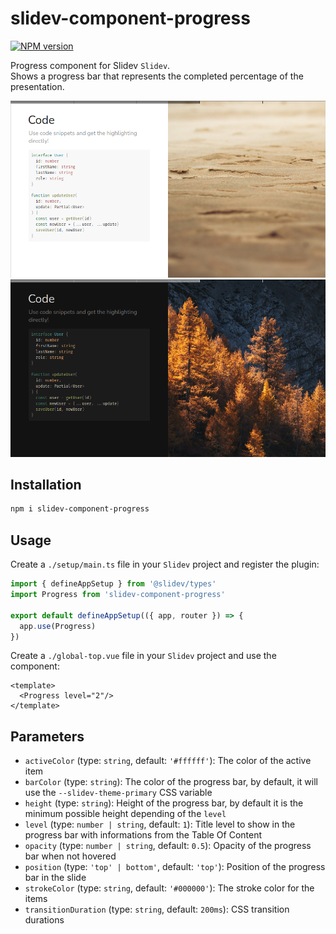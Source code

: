 # slidev-component-progress

[![NPM version](https://img.shields.io/npm/v/slidev-component-progress?color=3AB9D4&label=)](https://www.npmjs.com/package/slidev-component-progress)

Progress component for Slidev `Slidev`.  
Shows a progress bar that represents the completed percentage of the presentation.

![Ligth example](./assets/light.png)
![Dark example](./assets/dark.png)

## Installation

```bash
npm i slidev-component-progress
```

## Usage

Create a `./setup/main.ts` file in your `Slidev` project and register the plugin:
```js
import { defineAppSetup } from '@slidev/types'
import Progress from 'slidev-component-progress'

export default defineAppSetup(({ app, router }) => {
  app.use(Progress)
})
```

Create a `./global-top.vue` file in your `Slidev` project and use the component:
```vue
<template>
  <Progress level="2"/>
</template>
```

## Parameters

* `activeColor` (type: `string`, default: `'#ffffff'`): The color of the active item
* `barColor` (type: `string`): The color of the progress bar, by default, it will use the `--slidev-theme-primary` CSS variable
* `height` (type: `string`): Height of the progress bar, by default it is the minimum possible height depending of the `level`
* `level` (type: `number | string`, default: `1`): Title level to show in the progress bar with informations from the Table Of Content
* `opacity`  (type: `number | string`, default: `0.5`): Opacity of the progress bar when not hovered
* `position` (type: `'top' | bottom'`, default: `'top'`): Position of the progress bar in the slide
* `strokeColor` (type: `string`, default: `'#000000'`): The stroke color for the items
* `transitionDuration` (type: `string`, default: `200ms`): CSS transition durations
